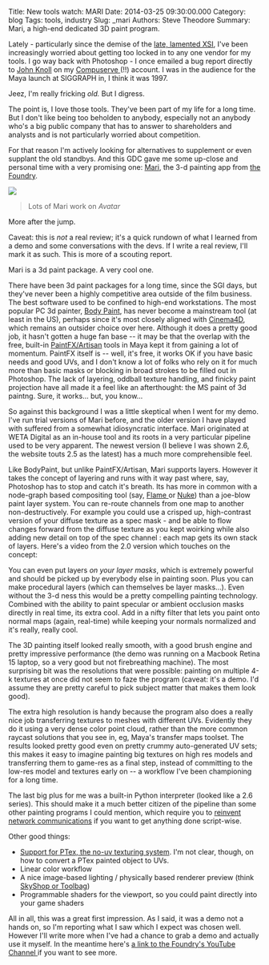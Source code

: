 Title: New tools watch: MARI
Date: 2014-03-25 09:30:00.000
Category: blog
Tags: tools, industry
Slug: _mari
Authors: Steve Theodore
Summary: Mari, a high-end dedicated 3D paint program.

Lately - particularly since the demise of the [late, lamented XSI](http://techartsurvival.blogspot.com/2014/03/sigh.html), I've been increasingly worried about getting too locked in to any one vendor for my tools.  I go way back with Photoshop - I once emailed a bug report directly to [John Knoll](http://en.wikipedia.org/wiki/John_Knoll) on my [Compuserve ](http://arstechnica.com/tech-policy/2009/07/goodbye-compuserve-we-thought-you-had-already-died/)(!!) account.  I was in the audience for the Maya launch at SIGGRAPH in, I think it was 1997.   
  
Jeez, I'm really fricking _old._ But I digress.  
  
The point is, I love those tools. They've been part of my life for a long time. But I don't like being too beholden to anybody, especially not an anybody who's a big public company that has to answer to shareholders and analysts and is not particularly worried about competition.  
  
For that reason I'm actively looking for alternatives to supplement or even supplant the old standbys.  And this GDC gave me some up-close and personal time with a very promising one: [Mari](http://www.thefoundry.co.uk/products/mari/), the 3-d painting app from [the Foundry](http://www.thefoundry.co.uk/).  
  
[![](http://www.cgsociety.org/stories/2010_05/mari/banner01.jpg)](http://www.cgsociety.org/stories/2010_05/mari/banner01.jpg)  
> Lots of Mari work on _Avatar_ 
  
More after the jump.  
  
Caveat: this is _not_ a real review; it's a quick rundown of what I learned from a demo and some conversations with the devs.  If I write a real review, I'll mark it as such. This is more of a scouting report.  
  
Mari is a 3d paint package.  A very cool one.  
  
There have been 3d paint packages for a long time, since the SGI days, but they've never been a highly competitive area outside of the film business. The best software used to be confined to high-end workstations.  The most popular PC 3d painter, [Body Paint](http://www.maxon.net/products/new-in-cinema-4d-r15/overview.html), has never become a mainstream tool (at least in the US), perhaps since it's most closely aligned with [Cinema4D](http://www.maxon.net/products/cinema-4d-prime/who-should-use-it.html), which remains an outsider choice over here.  Although it does a pretty good job, it hasn't gotten a huge fan base -- it may be that the overlap with the free, built-in [PaintFX/Artisan](http://download.autodesk.com/global/docs/maya2014/en_us/index.html?url=files/3D_Paint_Tool_Paint_Textures_on_3D_objects.htm,topicNumber=d30e383981) tools in Maya kept it from gaining a lot of momentum.  PaintFX itself is -- well, it's free, it works OK if you have basic needs and good UVs, and I don't know a lot of folks who rely on it for much more than basic masks or blocking in broad strokes to be filled out in Photoshop.  The lack of layering, oddball texture handling, and finicky paint projection have all made it a feel like an afterthought: the MS paint of 3d paintng. Sure, it works... but, you know...  
  
So against this background I was a little skeptical when I went for my demo. I've run trial versions of Mari before, and the older version I have played with suffered from a somewhat idiosyncratic interface.  Mari originated at WETA Digital as an in-house tool and its roots in a very particular pipeline used to be very apparent.  The newest version (I believe I was shown 2.6, the website touts 2.5 as the latest) has a much more comprehensible feel.  
  
Like BodyPaint, but unlike PaintFX/Artisan, Mari supports layers. However it takes the concept of layering and runs with it way past where, say, Photoshop has to stop and catch it's breath.  Its has more in common with a node-graph based compositing tool (say, [Flame ](http://www.autodesk.com/products/autodesk-flame-family/features/flame-premium-products/all/gallery-view)or [Nuke](https://www.thefoundry.co.uk/products/nuke-product-family/nuke/features/))  than a joe-blow paint layer system. You can re-route channels from one map to another non-destructively. For example you could use a crisped up, high-contrast version of your diffuse texture as a spec mask - and be able to flow changes forward from the diffuse texture as you kept woirking while also adding new detail on top of the spec channel : each map gets its own stack of layers. Here's a video from the 2.0 version which touches on the concept:  
  
  
You can even put layers _on your layer masks_, which is extremely powerful and should be picked up by everybody else in painting soon. Plus you can make procedural layers (which can themselves be layer masks...). Even without the 3-d ness this would be a pretty compelling painting technology. Combined with the ability to paint specular or ambient occlusion masks directly in real time, its extra cool. Add in a nifty filter that lets you paint onto normal maps (again, real-time) while keeping your normals normalized and it's really, really cool.  
  
The 3D painting itself looked really smooth, with a good brush engine and pretty impressive performance (the demo was running on a Macbook Retina 15 laptop, so a very good but not firebreathing machine).  The most surprising bit was the resolutions that were possible: painting on multiple 4-k textures at once did not seem to faze the program (caveat: it's a demo. I'd assume they are pretty careful to pick subject matter that makes them look good).   
  
The extra high resolution is handy because the program also does a really nice job transferring textures to meshes with different UVs. Evidently they do it using a very dense color point cloud, rather than the more common raycast solutions that you see in, eg, Maya's transfer maps toolset.  The results looked pretty good even on pretty crummy auto-generated UV sets; this makes it easy to imagine painting big textures on high res models and transferring them to game-res as a final step, instead of committing to the low-res model and textures early on -- a workflow I've been championing for a long time.  
  
The last big plus for me was a built-in Python interpreter (looked like a 2.6 series). This should make it a much better citizen of the pipeline than some other painting programs I could mention, which require you to [reinvent network communications](http://techartsurvival.blogspot.com/2014/01/talking-to-photoshop-via-tcp.html) if you want to get anything done script-wise.  
  
Other good things:  
* [Support for PTex, the no-uv texturing system](http://www.digitaltutors.com/tutorial/743-Creating-Ptex-Textures-in-MARI). I'm not clear, though, on how to convert a PTex painted object to UVs.  
* Linear color workflow  
* A nice image-based lighting / physically based renderer preview (think [SkyShop or Toolbag](http://www.marmoset.co/))  
* Programmable shaders for the viewport, so you could paint directly into your game shaders  
  
All in all, this was a great first impression. As I said, it was a demo not a hands on, so I'm reporting what I saw which I expect was chosen well. However I'll write more when I've had a chance to grab a demo and actually use it myself.  In the meantime here's [a link to the Foundry's YouTube Channel ](http://www.youtube.com/playlist?list=PLi2GhhsPL-RqCYZy6THx-nveDPadoeORB)if you want to see more.

